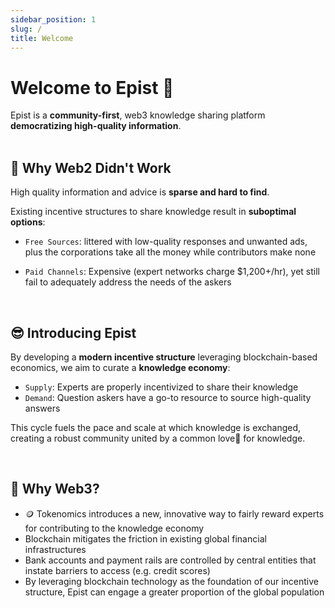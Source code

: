 ```yaml
---
sidebar_position: 1
slug: /
title: Welcome
---
```


# Welcome to Epist 🥰

Epist is a **community-first**, web3 knowledge sharing platform **democratizing high-quality information**.  
<br/>

## 😤 Why Web2 Didn't Work

High quality information and advice is **sparse and hard to find**.

Existing incentive structures to share knowledge result in **suboptimal options**: 
- `Free Sources`: littered with low-quality responses and unwanted ads, plus the corporations take all the money while contributors make none
  
- `Paid Channels`: Expensive (expert networks charge $1,200+/hr), yet still fail to adequately address the needs of the askers

<br/>

## 😎 Introducing **Epist**

By developing a **modern incentive structure** leveraging blockchain-based economics, we aim to curate a **knowledge economy**:
- `Supply`: Experts are properly incentivized to share their knowledge
- `Demand`: Question askers have a go-to resource to source high-quality answers

This cycle fuels the pace and scale at which knowledge is exchanged, creating a robust community united by a common love💖 for knowledge. 

<br/>

## 💯 Why **Web3**?
- 🪙 Tokenomics introduces a new, innovative way to fairly reward experts for contributing to the knowledge economy
- Blockchain mitigates the friction in existing global financial infrastructures
- Bank accounts and payment rails are controlled by central entities that instate barriers to access (e.g. credit scores)
- By leveraging blockchain technology as the foundation of our incentive structure, Epist can engage a greater proportion of the global population


